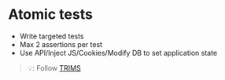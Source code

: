 # Atomic tests

- Write targeted tests
- Max 2 assertions per test
- Use API/Inject JS/Cookies/Modify DB to set application state

> 💡: Follow [TRIMS](https://automationintesting.com/2019/08/trims-automation-in-testing-strategy.html)